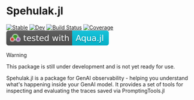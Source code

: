 # Spehulak.jl 
[![Stable](https://img.shields.io/badge/docs-stable-blue.svg)](https://svilupp.github.io/Spehulak.jl/stable/) 
[![Dev](https://img.shields.io/badge/docs-dev-blue.svg)](https://svilupp.github.io/Spehulak.jl/dev/) 
[![Build Status](https://github.com/svilupp/Spehulak.jl/actions/workflows/CI.yml/badge.svg?branch=main)](https://github.com/svilupp/Spehulak.jl/actions/workflows/CI.yml?query=branch%3Amain) 
[![Coverage](https://codecov.io/gh/svilupp/Spehulak.jl/branch/main/graph/badge.svg)](https://codecov.io/gh/svilupp/Spehulak.jl) 
[![Aqua](https://raw.githubusercontent.com/JuliaTesting/Aqua.jl/master/badge.svg)](https://github.com/JuliaTesting/Aqua.jl)


> [!WARNING]
> This package is still under development and is not yet ready for use.

Spehulak.jl is a package for GenAI observability - helping you understand what's happening inside your GenAI model. It provides a set of tools for inspecting and evaluating the traces saved via PromptingTools.jl